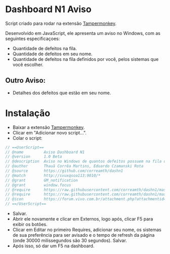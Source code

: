 # Dashboard N1 Aviso

Script criado para rodar na extensão [Tampermonkey](https://chrome.google.com/webstore/detail/tampermonkey/dhdgffkkebhmkfjojejmpbldmpobfkfo?hl=pt-BR).

Desenvolvido em JavaScript, ele apresenta um aviso no Windows, com as seguintes especificaçoes: 

+ Quantidade de defeitos na fila.
+ Quantidade de defeitos em seu nome.
+ Quantidade de defeitos na fila definidos por você, pelos sistemas que você escolher.
## Outro Aviso:
+ Detalhes dos defeitos que estão em seu nome. 


# Instalação

- Baixar a extensão [Tampermonkey](https://chrome.google.com/webstore/detail/tampermonkey/dhdgffkkebhmkfjojejmpbldmpobfkfo?hl=pt-BR).
- Clicar em "Adicionar novo script...".
- Colar o script:
```go
// ==UserScript==
// @name         Aviso Dashboard N1
// @version      1.0 Beta
// @description  Aviso no Windows de quantos defeitos possuem na fila do N1
// @author       Thauã Corrêa Martins, Eduardo Czamanski Rota
// @source       https://github.com/correamth/dashn1
// @match        http://svuxqsoa113:9010/*
// @grant        GM_notification
// @grant        window.focus
// @require      https://raw.githubusercontent.com/correamth/dashn1/master/sistemaenome
// @require      https://raw.githubusercontent.com/correamth/dashn1/master/dashn1.js
// @icon         https://forum.vivo.com.br/attachment.php?attachmentid=737&d=1418039499
// ==/UserScript==
```
- Salvar.
- Abrir ele novamente e clicar em Externos, logo após, clicar F5 para exibir os botões.
- Clicar em Editar no primeiro Requires, adicionar seu nome, os sistemas de sua preferência para ser avisado e o tempo de refresh da página (onde 30000 milissegundos são 30 segundos). Salvar.
- Após isso, só dar um F5 na dashboard. 


